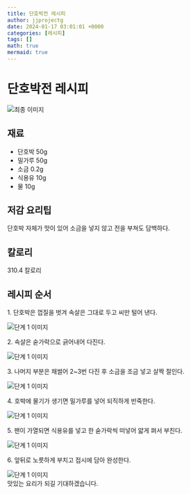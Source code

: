 ```yaml
---
title: 단호박전 레시피
author: jjprojectg
date: 2024-01-17 03:01:01 +0000
categories: [레시피]
tags: []
math: true
mermaid: true
---
```

<meta name="og:type" content="website"/>
<meta charset="UTF-8"/>
<div class="header">
  <h1>단호박전 레시피</h1>
</div>

<div class="container my-4">
  <div class="row">
    <div class="col-12 col-md-6">
      <div class="recipe-image">
        <img src="http://www.foodsafetykorea.go.kr/uploadimg/20141117/20141117053408_1416213248950.jpg" class="step-image" alt="최종 이미지"/>
      </div>
    </div>
    <div class="col-12 col-md-6">
      <div class="ingredients">
        <h2>재료</h2>
        <ul class="card">
          <li> 단호박 50g </li>
          <li>  밀가루 50g </li>
          <li>  소금 0.2g </li>
          <li>  식용유 10g </li>
          <li>  물 10g </li>
</ul>
      </div>
    </div>
    <div class="col-12 col-md-6">
      <div class="ingredients">
        <h2>저감 요리팁</h2>
        <div class="card"> 
          <p>
            단호박 자체가 맛이 있어 소금을 넣지 않고 전을 부쳐도 담백하다.
          </p>
        </div>
      </div>
      <div class="ingredients">
        <h2>칼로리</h2>
        <div class="card"> 
          <p>
            310.4 칼로리
          </p>
        </div>
      </div>
    </div>
  </div>

  <h2 class="my-4">레시피 순서</h2>
  <div class="card recipe-card">
    <div class="card-body recipe-step">
      <p class="card-text step-description">1. 단호박은 껍질을 벗겨 속살은 그대로 두고 씨만 털어 낸다.</p>
      <img src="http://www.foodsafetykorea.go.kr/uploadimg/cook/813-1.jpg" alt="단계 1 이미지" class="step-image"/>
    </div>
  </div>
  <div class="card recipe-card">
    <div class="card-body recipe-step">
      <p class="card-text step-description">2. 속살은 숟가락으로 긁어내어 다진다.</p>
      <img src="http://www.foodsafetykorea.go.kr/uploadimg/cook/813-2.jpg" alt="단계 1 이미지" class="step-image"/>
    </div>
  </div>
  <div class="card recipe-card">
    <div class="card-body recipe-step">
      <p class="card-text step-description">3. 나머지 부분은 채썰어 2~3번 다진 후 소금을 조금 넣고 살짝 절인다.</p>
      <img src="http://www.foodsafetykorea.go.kr/uploadimg/cook/813-3.jpg" alt="단계 1 이미지" class="step-image"/>
    </div>
  </div>
  <div class="card recipe-card">
    <div class="card-body recipe-step">
      <p class="card-text step-description">4. 호박에 물기가 생기면 밀가루를 넣어 되직하게 반죽한다.</p>
      <img src="http://www.foodsafetykorea.go.kr/uploadimg/cook/813-4.jpg" alt="단계 1 이미지" class="step-image"/>
    </div>
  </div>
  <div class="card recipe-card">
    <div class="card-body recipe-step">
      <p class="card-text step-description">5. 팬이 가열되면 식용유를 넣고 한 숟가락씩 떠넣어 얇게 펴서 부친다.</p>
      <img src="http://www.foodsafetykorea.go.kr/uploadimg/cook/813-5.jpg" alt="단계 1 이미지" class="step-image"/>
    </div>
  </div>
  <div class="card recipe-card">
    <div class="card-body recipe-step">
      <p class="card-text step-description">6. 앞뒤로 노릇하게 부치고 접시에 담아 완성한다.</p>
      <img src="http://www.foodsafetykorea.go.kr/uploadimg/cook/813-6.jpg" alt="단계 1 이미지" class="step-image"/>
    </div>
  </div>

</div>
맛있는 요리가 되길 기대하겠습니다.
